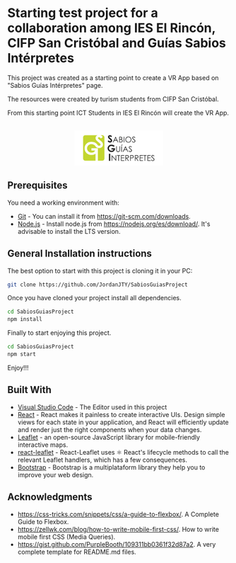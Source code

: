 # Starting test project for a collaboration among IES El Rincón, CIFP San Cristóbal and Guías Sabios Intérpretes

This project was created as a starting point to create a VR App based on "Sabios Guías Intérpretes" page.

The resources were created by turism students from CIFP San Cristóbal.

From this starting point ICT Students in IES El Rincón will create the VR App.

<!-- PROJECT LOGO -->
<br />
<div align="center">
  <a href="https://github.com/JordanJTY/SabiosGuiasProject">
    <img src="https://github.com/JordanJTY/SabiosGuiasProject/blob/ff210fffb7fbf3449471703e33e766089e175a42/public/img/LogoSabiosGuias.png" alt="Logo" width="200" height="80">
  </a>
</div>

## Prerequisites

You need a working environment with:
* [Git](https://git-scm.com) - You can install it from https://git-scm.com/downloads.
* [Node.js](https://nodejs.org) - Install node.js from https://nodejs.org/es/download/. It's advisable to install the LTS version.

## General Installation instructions

The best option to start with this project is cloning it in your PC:

```sh
git clone https://github.com/JordanJTY/SabiosGuiasProject
```

Once you have cloned your project install all dependencies.

```sh
cd SabiosGuiasProject
npm install
```

Finally to start enjoying this project.

```sh
cd SabiosGuiasProject
npm start
```

Enjoy!!!

## Built With

* [Visual Studio Code](https://code.visualstudio.com/) - The Editor used in this project
* [React](https://reactjs.org/) - React makes it painless to create interactive UIs. Design simple views for each state in your application, and React will efficiently update and render just the right components when your data changes.
* [Leaflet](https://leafletjs.com/) - an open-source JavaScript library for mobile-friendly interactive maps.
* [react-leaflet](https://react-leaflet.js.org/) - React-Leaflet uses ⚛️ React's lifecycle methods to call the relevant Leaflet handlers, which has a few consequences.
* [Bootstrap](https://getbootstrap.com) - Bootstrap is a multiplataform library they help you to improve your web design.

## Acknowledgments
* https://css-tricks.com/snippets/css/a-guide-to-flexbox/. A Complete Guide to Flexbox.
* https://zellwk.com/blog/how-to-write-mobile-first-css/. How to write mobile first CSS (Media Queries).
* https://gist.github.com/PurpleBooth/109311bb0361f32d87a2. A very complete template for README.md files.
